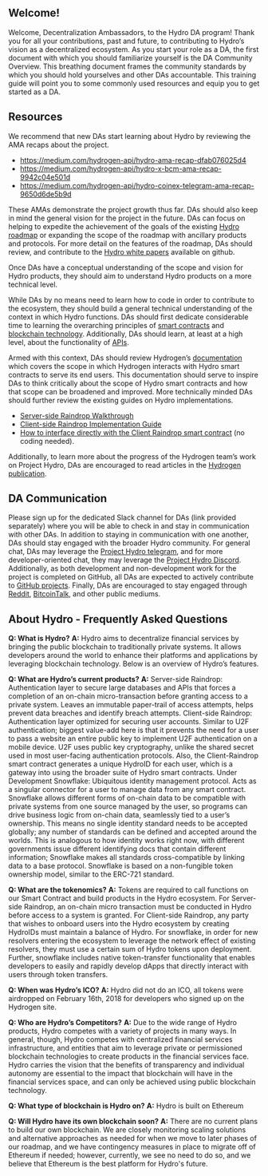 ## Welcome!
Welcome, Decentralization Ambassadors, to the Hydro DA program! Thank you for all your contributions, past and future, to contributing to Hydro’s vision as a decentralized ecosystem. As you start your role as a DA, the first document with which you should familiarize yourself is the DA Community Overview. This breathing document frames the community standards by which you should hold yourselves and other DAs accountable. This training guide will point you to some commonly used resources and equip you to get started as a DA.

## Resources
We recommend that new DAs start learning about Hydro by reviewing the AMA recaps about the project.
* https://medium.com/hydrogen-api/hydro-ama-recap-dfab076025d4
* https://medium.com/hydrogen-api/hydro-x-bcm-ama-recap-9942c04e501d
* https://medium.com/hydrogen-api/hydro-coinex-telegram-ama-recap-9650d6de5b9d

These AMAs demonstrate the project growth thus far. DAs should also keep in mind the general vision for the project in the future. DAs can focus on helping to expedite the achievement of the goals of the existing [Hydro roadmap](https://medium.com/hydrogen-api/project-hydro-features-in-depth-look-39faa29f0d61) or expanding the scope of the roadmap with ancillary products and protocols. For more detail on the features of the roadmap, DAs should review, and contribute to the [Hydro white papers](https://github.com/hydrogen-dev/hydro-docs) available on github.

Once DAs have a conceptual understanding of the scope and vision for Hydro products, they should aim to understand Hydro products on a more technical level.

While DAs by no means need to learn how to code in order to contribute to the ecosystem, they should build a general technical understanding of the context in which Hydro functions. DAs should first dedicate considerable time to learning the overarching principles of [smart contracts](https://blockgeeks.com/guides/smart-contracts/) and [blockchain technology](https://blockgeeks.com/guides/what-is-blockchain-technology/). Additionally, DAs should learn, at least at a high level, about the functionality of [APIs](https://medium.freecodecamp.org/what-is-an-api-in-english-please-b880a3214a82).

Armed with this context, DAs should review Hydrogen’s [documentation](https://www.hydrogenplatform.com/docs/hydro/v1/) which covers the scope in which Hydrogen interacts with Hydro smart contracts to serve its end users. This documentation should serve to inspire DAs to think critically about the scope of Hydro smart contracts and how that scope can be broadened and improved. More technically minded DAs should further review the existing guides on Hydro implementations.
* [Server-side Raindrop Walkthrough](https://medium.com/hydrogen-api/server-side-raindrop-walkthrough-e58da52a0dc0)
* [Client-side Raindrop Implementation Guide](https://medium.com/hydrogen-api/client-side-raindrop-an-implementation-guide-4e61c84e9dda)
* [How to interface directly with the Client Raindrop smart contract](https://medium.com/hydrogen-api/how-to-use-client-raindrop-without-using-the-hydrogen-api-bb04934ae293) (no coding needed).

Additionally, to learn more about the progress of the Hydrogen team’s work on Project Hydro, DAs are encouraged to read articles in the [Hydrogen publication](https://medium.com/hydrogen-api).


## DA Communication
Please sign up for the dedicated Slack channel for DAs (link provided separately) where you will be able to check in and stay in communication with other DAs. In addition to staying in communication with one another, DAs should stay engaged with the broader Hydro community. For general chat, DAs may leverage the [Project Hydro telegram](https://t.me/projecthydro), and for more developer-oriented chat, they may leverage the [Project Hydro Discord](https://discordapp.com/invite/gxAUagw). Additionally, as both development and non-development work for the project is completed on GitHub, all DAs are expected to actively contribute to [GitHub projects](https://github.com/hydrogen-dev). Finally, DAs are encouraged to stay engaged through [Reddit](http://www.reddit.com/r/projecthydro), [BitcoinTalk](https://bitcointalk.org/index.php?topic=2778123.0), and other public mediums.

## About Hydro - Frequently Asked Questions

**Q: What is Hydro?**
**A:**
Hydro aims to decentralize financial services by bringing the public blockchain to traditionally private systems. It allows developers around the world to enhance their platforms and applications by leveraging blockchain technology. Below is an overview of Hydro’s features.

**Q: What are Hydro’s current products?**
**A:**
Server-side Raindrop: Authentication layer to secure large databases and APIs that forces a completion of an on-chain micro-transaction before granting access to a private system. Leaves an immutable paper-trail of access attempts, helps prevent data breaches and identify breach attempts.
Client-side Raindrop: Authentication layer optimized for securing user accounts. Similar to U2F authentication; biggest value-add here is that it prevents the need for a user to pass a website an entire public key to implement U2F authentication on a mobile device. U2F uses public key cryptography, unlike the shared secret used in most user-facing authentication protocols. Also, the Client-Raindrop smart contract generates a unique HydroID for each user, which is a gateway into using the broader suite of Hydro smart contracts.
Under Development
Snowflake: Ubiquitous identity management protocol. Acts as a singular connector for a user to manage data from any smart contract. Snowflake allows different forms of on-chain data to be compatible with private systems from one source managed by the user, so programs can drive business logic from on-chain data, seamlessly tied to a user’s ownership.
This means no single identity standard needs to be accepted globally; any number of standards can be defined and accepted around the worlds. This is analogous to how identity works right now, with different governments issue different identifying docs that contain different information; Snowflake makes all standards cross-compatible by linking data to a base protocol.
Snowflake is based on a non-fungible token ownership model, similar to the ERC-721 standard.

**Q: What are the tokenomics?**
**A:**
Tokens are required to call functions on our Smart Contract and build products in the Hydro ecosystem. For Server-side Raindrop, an on-chain micro transaction must be conducted in Hydro before access to a system is granted. For Client-side Raindrop, any party that wishes to onboard users into the Hydro ecosystem by creating HydroIDs must maintain a balance of Hydro. For snowflake, in order for new resolvers entering the ecosystem to leverage the network effect of existing resolvers, they must use a certain sum of Hydro tokens upon deployment. Further, snowflake includes native token-transfer functionality that enables developers to easily and rapidly develop dApps that directly interact with users through token transfers.

**Q: When was Hydro’s ICO?**
**A:**
Hydro did not do an ICO, all tokens were airdropped on February 16th, 2018 for developers who signed up on the Hydrogen site.

**Q: Who are Hydro’s Competitors?**
**A:**
Due to the wide range of Hydro products, Hydro competes with a variety of projects in many ways. In general, though, Hydro competes with centralized financial services infrastructure, and entities that aim to leverage private or permissioned blockchain technologies to create products in the financial services face. Hydro carries the vision that the benefits of transparency and individual autonomy are essential to the impact that blockchain will have in the financial services space, and can only be achieved using public blockchain technology.

**Q: What type of blockchain is Hydro on?**
**A:**
Hydro is built on Ethereum

**Q: Will Hydro have its own blockchain soon?**
**A:**
There are no current plans to build our own blockchain. We are closely monitoring scaling solutions and alternative approaches as needed for when we move to later phases of our roadmap, and we have contingency measures in place to migrate off of Ethereum if needed; however, currently, we see no need to do so, and we believe that Ethereum is the best platform for Hydro's future.
